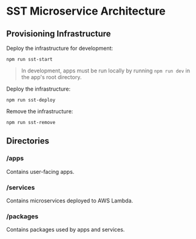 # SST Microservice Architecture

## Provisioning Infrastructure

Deploy the infrastructure for development:

```console
npm run sst-start
```

> In development, apps must be run locally by running `npm run dev` in the app's root directory.

Deploy the infrastructure:

```console
npm run sst-deploy
```

Remove the infrastructure:

```console
npm run sst-remove
```

## Directories

### /apps

Contains user-facing apps.

### /services

Contains microservices deployed to AWS Lambda.

### /packages

Contains packages used by apps and services.
